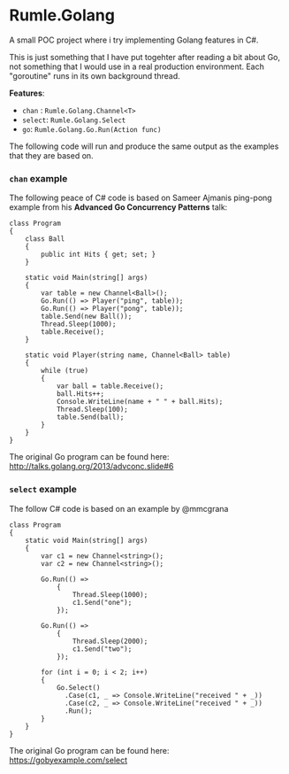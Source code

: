 # Rumle.Golang

A small POC project where i try implementing Golang features in C#. 

This is just something that I have put togehter after reading a bit about Go, not something that I would use in a real production environment. Each "goroutine" runs in its own background thread.

__Features__:

* `chan` : `Rumle.Golang.Channel<T>`
* `select`: `Rumle.Golang.Select`
* `go`: `Rumle.Golang.Go.Run(Action func)`

The following code will run and produce the same output as the examples that they are based on.

### `chan` example

The following peace of C# code is based on Sameer Ajmanis ping-pong example from his __Advanced Go Concurrency Patterns__ talk: 

    class Program
	{
        class Ball
        {
            public int Hits { get; set; }
        }

        static void Main(string[] args)
        {
            var table = new Channel<Ball>();
            Go.Run(() => Player("ping", table));
            Go.Run(() => Player("pong", table));
            table.Send(new Ball());
            Thread.Sleep(1000);
            table.Receive();
        }
        
        static void Player(string name, Channel<Ball> table)
        {
            while (true)
            {
                var ball = table.Receive();
                ball.Hits++;
                Console.WriteLine(name + " " + ball.Hits);
                Thread.Sleep(100);
                table.Send(ball);
            }
        }
	}
	
The original Go program can be found here: http://talks.golang.org/2013/advconc.slide#6


### `select` example

The follow C# code is based on an example by @mmcgrana

    class Program
	{
        static void Main(string[] args)
        {
            var c1 = new Channel<string>();
            var c2 = new Channel<string>();

            Go.Run(() =>
                {
                    Thread.Sleep(1000);
                    c1.Send("one");
                });

            Go.Run(() =>
                {
                    Thread.Sleep(2000);
                    c1.Send("two");
                });

            for (int i = 0; i < 2; i++)
            {
                Go.Select()
                  .Case(c1, _ => Console.WriteLine("received " + _))
                  .Case(c2, _ => Console.WriteLine("received " + _))
                  .Run();
            }
        }
    }
        
The original Go program can be found here: https://gobyexample.com/select

